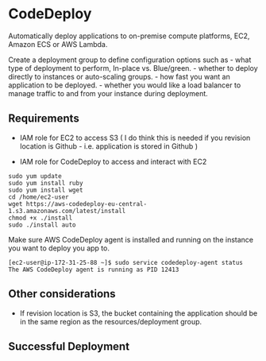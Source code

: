 # CodeDeploy

Automatically deploy applications to on-premise compute platforms, EC2, Amazon ECS or AWS Lambda.


Create a deployment group to define configuration options such as 
    - what type of deployment to perform, In-place vs. Blue/green.
    - whether to deploy directly to instances or auto-scaling groups.
    - how fast you want an application to be deployed.
    - whether you would like a load balancer to manage traffic to and from your instance during deployment.
    
## Requirements

- IAM role for EC2 to access S3 ( I do think this is needed if you revision location is Github - i.e. application is stored in Github )


- IAM role for CodeDeploy to access and interact with EC2



```
sudo yum update
sudo yum install ruby
sudo yum install wget
cd /home/ec2-user
wget https://aws-codedeploy-eu-central-1.s3.amazonaws.com/latest/install
chmod +x ./install
sudo ./install auto
```

Make sure AWS CodeDeploy agent is installed and running on the instance you want to deploy you app to.

```
[ec2-user@ip-172-31-25-88 ~]$ sudo service codedeploy-agent status
The AWS CodeDeploy agent is running as PID 12413
```

## Other considerations

- If revision location is S3, the bucket containing the application should be in the same region as the resources/deployment group. 

## Successful Deployment
